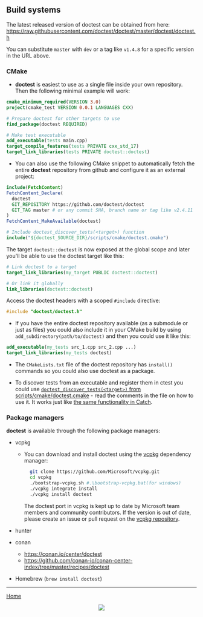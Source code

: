 ## Build systems

The latest released version of doctest can be obtained from here: https://raw.githubusercontent.com/doctest/doctest/master/doctest/doctest.h

You can substitute ```master``` with ```dev``` or a tag like ```v1.4.8``` for a specific version in the URL above.

### CMake

- **doctest** is easiest to use as a single file inside your own repository. Then the following minimal example will work:

```cmake
cmake_minimum_required(VERSION 3.0)
project(cmake_test VERSION 0.0.1 LANGUAGES CXX)

# Prepare doctest for other targets to use
find_package(doctest REQUIRED)

# Make test executable
add_executable(tests main.cpp)
target_compile_features(tests PRIVATE cxx_std_17)
target_link_libraries(tests PRIVATE doctest::doctest)
```

- You can also use the following CMake snippet to automatically fetch the entire **doctest** repository from github and configure it as an external project:

```cmake
include(FetchContent)
FetchContent_Declare(
  doctest
  GIT_REPOSITORY https://github.com/doctest/doctest
  GIT_TAG master # or any commit SHA, branch name or tag like v2.4.11
)
FetchContent_MakeAvailable(doctest)

# Include doctest_discover_tests(<target>) function
include("${doctest_SOURCE_DIR}/scripts/cmake/doctest.cmake")
```

The target `doctest::doctest` is now exposed at the global scope and later you'll be able to use the doctest target like this:

```cmake
# Link doctest to a target
target_link_libraries(my_target PUBLIC doctest::doctest)

# Or link it globally
link_libraries(doctest::doctest)
```

Access the doctest headers with a scoped `#include` directive:

```c++
#include "doctest/doctest.h"
```

- If you have the entire doctest repository available (as a submodule or just as files) you could also include it in your CMake build by using ```add_subdirectory(path/to/doctest)``` and then you could use it like this:

```cmake
add_executable(my_tests src_1.cpp src_2.cpp ...)
target_link_libraries(my_tests doctest)
```

- The ```CMakeLists.txt``` file of the doctest repository has ```install()``` commands so you could also use doctest as a package.

- To discover tests from an executable and register them in ctest you could use [```doctest_discover_tests(<target>)``` from scripts/cmake/doctest.cmake](../../scripts/cmake/doctest.cmake) - read the comments in the file on how to use it. It works just like [the same functionality in Catch](https://github.com/catchorg/Catch2/blob/master/docs/cmake-integration.md#automatic-test-registration).

### Package managers

**doctest** is available through the following package managers:

- vcpkg    
    - You can download and install doctest using the [vcpkg](https://github.com/Microsoft/vcpkg) dependency manager:
      ```sh
        git clone https://github.com/Microsoft/vcpkg.git
        cd vcpkg
        ./bootstrap-vcpkg.sh #.\bootstrap-vcpkg.bat(for windows)
        ./vcpkg integrate install
        ./vcpkg install doctest
      ```
      The doctest port in vcpkg is kept up to date by Microsoft team members and community contributors. If the version is out of date, please create an issue or pull request on the [vcpkg repository](https://github.com/Microsoft/vcpkg).

- hunter
- conan
    - https://conan.io/center/doctest
    - https://github.com/conan-io/conan-center-index/tree/master/recipes/doctest
- Homebrew (`brew install doctest`)

---

[Home](readme.md#reference)

<p align="center"><img src="../../scripts/data/logo/icon_2.svg"></p>
